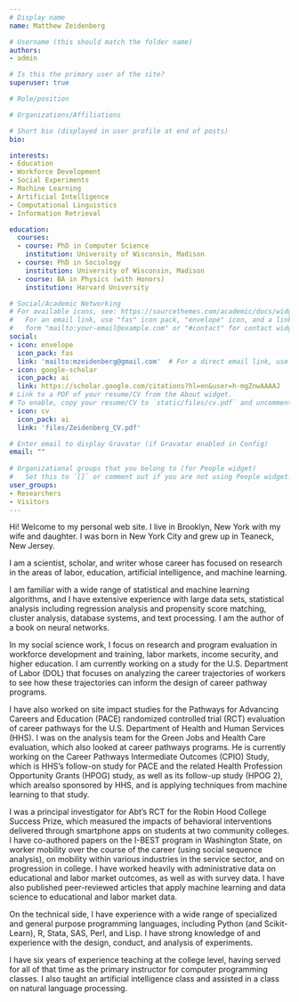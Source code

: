```yaml
---
# Display name
name: Matthew Zeidenberg

# Username (this should match the folder name)
authors:
- admin

# Is this the primary user of the site?
superuser: true

# Role/position

# Organizations/Affiliations

# Short bio (displayed in user profile at end of posts)
bio: 

interests:
- Education 
- Workforce Development 
- Social Experiments
- Machine Learning
- Artificial Intelligence
- Computational Linguistics
- Information Retrieval

education:
  courses:
  - course: PhD in Computer Science
    institution: University of Wisconsin, Madison
  - course: PhD in Sociology
    institution: University of Wisconsin, Madison
  - course: BA in Physics (with Honors)
    institution: Harvard University 

# Social/Academic Networking
# For available icons, see: https://sourcethemes.com/academic/docs/widgets/#icons
#   For an email link, use "fas" icon pack, "envelope" icon, and a link in the
#   form "mailto:your-email@example.com" or "#contact" for contact widget.
social:
- icon: envelope
  icon_pack: fas
  link: 'mailto:mzeidenberg@gmail.com'  # For a direct email link, use "mailto:test@example.org".
- icon: google-scholar
  icon_pack: ai
  link: https://scholar.google.com/citations?hl=en&user=h-mgZnwAAAAJ
# Link to a PDF of your resume/CV from the About widget.
# To enable, copy your resume/CV to `static/files/cv.pdf` and uncomment the lines below.  
- icon: cv
  icon_pack: ai
  link: 'files/Zeidenberg_CV.pdf'

# Enter email to display Gravatar (if Gravatar enabled in Config)
email: ""
  
# Organizational groups that you belong to (for People widget)
#   Set this to `[]` or comment out if you are not using People widget.  
user_groups:
- Researchers
- Visitors
---
```


Hi! Welcome to my personal web site. 
I live in Brooklyn, New York with my wife and daughter. I was born in 
New York City and grew up in Teaneck, New Jersey.

I am a scientist, scholar, and writer whose career has focused on 
research in the areas of labor, education, artificial intelligence, and machine
learning.

I am familiar with a wide range of statistical and machine learning algorithms, 
and I have extensive experience with large data sets, statistical analysis 
including regression analysis and propensity score matching, cluster analysis,
database systems, and text processing. I am the author of a book on 
neural networks.

In my social science work, I focus on research and program evaluation in workforce development and 
training, labor markets, income security, and higher education. I am currently working on a 
study for the U.S. Department of Labor (DOL) that focuses on analyzing the career trajectories 
of workers to see how these trajectories can inform the design of career pathway programs. 

I have also worked on site impact studies for the Pathways for Advancing Careers and Education 
(PACE) randomized controlled trial (RCT) evaluation of career pathways for the U.S. 
Department of Health and Human Services (HHS). I was on the analysis team for the Green Jobs 
and Health Care evaluation, which also looked at career pathways programs. He is 
currently working on the Career Pathways Intermediate Outcomes (CPIO) Study, 
which is HHS’s follow-on study for PACE and the related Health Profession Opportunity Grants 
(HPOG) study, as well as its follow-up study (HPOG 2), which arealso sponsored by HHS, 
and is applying techniques from machine learning to that study. 

I was a principal investigator for Abt’s RCT for the Robin Hood College Success Prize, 
which measured the impacts of behavioral interventions delivered through smartphone apps 
on students at two community colleges. I have co-authored papers on the I-BEST program in 
Washington State, on worker mobility over the course of the career 
(using social sequence analysis), on mobility within various industries 
in the service sector, and on progression in college. I have worked heavily 
with administrative data on educational and labor market outcomes, as well 
as with survey data. I have also published peer-reviewed articles that apply 
machine learning and data science to educational and labor market data.

On the technical side, I have experience with a wide range of specialized and general purpose 
programming languages, including Python (and Scikit-Learn), R, Stata, 
SAS, Perl, and Lisp. I have strong knowledge of and experience with the design, 
conduct, and analysis of experiments.

I have six years of experience teaching at the college level, having served for all of that 
time as the primary instructor for computer programming classes. I also taught an artificial
intelligence class and assisted in a class on natural language processing.
